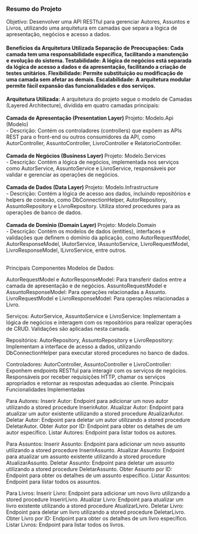 <h3>Resumo do Projeto</h3>
Objetivo:
Desenvolver uma API RESTful para gerenciar Autores, Assuntos e Livros, utilizando uma arquitetura em camadas que separa a lógica de apresentação, negócios e acesso a dados.
<h4>
Benefícios da Arquitetura Utilizada
Separação de Preocupações: Cada camada tem uma responsabilidade específica, facilitando a manutenção e evolução do sistema.
Testabilidade: A lógica de negócios está separada da lógica de acesso a dados e da apresentação, facilitando a criação de testes unitários.
Flexibilidade: Permite substituição ou modificação de uma camada sem afetar as demais.
Escalabilidade: A arquitetura modular permite fácil expansão das funcionalidades e dos serviços.
</h4>
<strong>Arquitetura Utilizada:</strong>
A arquitetura do projeto segue o modelo de Camadas (Layered Architecture), dividida em quatro camadas principais:
<br><br>

<strong>
Camada de Apresentação (Presentation Layer)
</strong>
Projeto: Modelo.Api (Modelo)<br>
  -  Descrição: Contém os controladores (controllers) que expõem as APIs REST para o front-end ou outros consumidores da API, como AutorController, AssuntoController, LivroController e RelatorioController.
</strong>
<br><br>

<strong>
Camada de Negócios (Business Layer)
</strong>
Projeto: Modelo.Services <br>
  -  Descrição: Contém a lógica de negócios, implementada nos serviços como AutorService, AssuntoService e LivroService, responsáveis por validar e gerenciar as operações de negócios.
<br><br>

<strong>  
Camada de Dados (Data Layer)
</strong>
Projeto: Modelo.Infrastructure <br>
  -  Descrição: Contém a lógica de acesso aos dados, incluindo repositórios e helpers de conexão, como DbConnectionHelper, AutorRepository, AssuntoRepository e LivroRepository. Utiliza stored procedures para as operações de banco de dados.
<br><br>

<strong>
Camada de Domínio (Domain Layer)
</strong>
Projeto: Modelo.Domain <br>
 -   Descrição: Contém os modelos de dados (entities), interfaces e validações que definem o domínio da aplicação, como AutorRequestModel, AutorResponseModel, IAutorService, IAssuntoService, LivroRequestModel, LivroResponseModel, ILivroService, entre outros.
<br><br>

Principais Componentes
Modelos de Dados:

AutorRequestModel e AutorResponseModel: Para transferir dados entre a camada de apresentação e de negócios.
AssuntoRequestModel e AssuntoResponseModel: Para operações relacionadas a Assunto.
LivroRequestModel e LivroResponseModel: Para operações relacionadas a Livro.

Serviços:
AutorService, AssuntoService e LivroService: Implementam a lógica de negócios e interagem com os repositórios para realizar operações de CRUD. Validações são aplicadas nesta camada.

Repositórios:
AutorRepository, AssuntoRepository e LivroRepository: Implementam a interface de acesso a dados, utilizando DbConnectionHelper para executar stored procedures no banco de dados.

Controladores:
AutorController, AssuntoController e LivroController: Exponhem endpoints RESTful para interagir com os serviços de negócios. Responsáveis por receber requisições HTTP, chamar os serviços apropriados e retornar as respostas adequadas ao cliente.
Principais Funcionalidades Implementadas

Para Autores:
Inserir Autor: Endpoint para adicionar um novo autor utilizando a stored procedure InserirAutor.
Atualizar Autor: Endpoint para atualizar um autor existente utilizando a stored procedure AtualizarAutor.
Deletar Autor: Endpoint para deletar um autor utilizando a stored procedure DeletarAutor.
Obter Autor por ID: Endpoint para obter os detalhes de um autor específico.
Listar Autores: Endpoint para listar todos os autores.

Para Assuntos:
Inserir Assunto: Endpoint para adicionar um novo assunto utilizando a stored procedure InserirAssunto.
Atualizar Assunto: Endpoint para atualizar um assunto existente utilizando a stored procedure AtualizarAssunto.
Deletar Assunto: Endpoint para deletar um assunto utilizando a stored procedure DeletarAssunto.
Obter Assunto por ID: Endpoint para obter os detalhes de um assunto específico.
Listar Assuntos: Endpoint para listar todos os assuntos.

Para Livros:
Inserir Livro: Endpoint para adicionar um novo livro utilizando a stored procedure InserirLivro.
Atualizar Livro: Endpoint para atualizar um livro existente utilizando a stored procedure AtualizarLivro.
Deletar Livro: Endpoint para deletar um livro utilizando a stored procedure DeletarLivro.
Obter Livro por ID: Endpoint para obter os detalhes de um livro específico.
Listar Livros: Endpoint para listar todos os livros.
